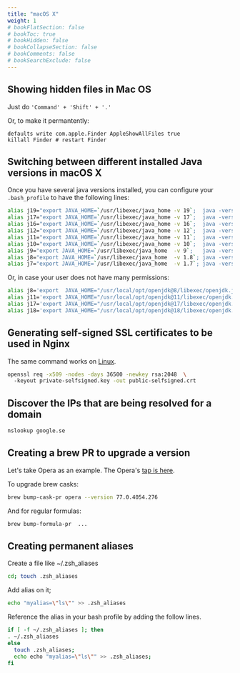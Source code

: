 ```yaml
---
title: "macOS X"
weight: 1
# bookFlatSection: false
# bookToc: true
# bookHidden: false
# bookCollapseSection: false
# bookComments: false
# bookSearchExclude: false
---
```


## Showing hidden files in Mac OS

Just do  `'Command' + 'Shift' + '.'` 

Or, to make it permantently:

```
defaults write com.apple.Finder AppleShowAllFiles true
killall Finder # restart Finder
```

## Switching between different installed Java versions in macOS X
Once you have several java versions installed, you can configure your `.bash_profile` to have the following lines:

``` bash
alias j19="export JAVA_HOME=`/usr/libexec/java_home -v 19`;  java -version"
alias j17="export JAVA_HOME=`/usr/libexec/java_home -v 17`;  java -version"
alias j16="export JAVA_HOME=`/usr/libexec/java_home -v 16`;  java -version"
alias j12="export JAVA_HOME=`/usr/libexec/java_home -v 12`;  java -version"
alias j11="export JAVA_HOME=`/usr/libexec/java_home -v 11`;  java -version"
alias j10="export JAVA_HOME=`/usr/libexec/java_home -v 10`;  java -version"
alias j9="export JAVA_HOME=`/usr/libexec/java_home  -v 9`;   java -version"
alias j8="export JAVA_HOME=`/usr/libexec/java_home  -v 1.8`; java -version"
alias j7="export JAVA_HOME=`/usr/libexec/java_home  -v 1.7`; java -version"
```

Or, in case your user does not have many permissions:

``` bash
alias j8='export  JAVA_HOME="/usr/local/opt/openjdk@8/libexec/openjdk.jdk/Contents/Home"; java -version'
alias j11='export JAVA_HOME="/usr/local/opt/openjdk@11/libexec/openjdk.jdk/Contents/Home"; java --version'
alias j17='export JAVA_HOME="/usr/local/opt/openjdk@17/libexec/openjdk.jdk/Contents/Home"; java --version'
alias j18='export JAVA_HOME="/usr/local/opt/openjdk@18/libexec/openjdk.jdk/Contents/Home"; java --version'

```

## Generating self-signed SSL certificates to be used in Nginx
The same command works on [Linux](../linux/).

``` bash
openssl req -x509 -nodes -days 36500 -newkey rsa:2048  \ 
  -keyout private-selfsigned.key -out public-selfsigned.crt
```

## Discover the IPs that are being resolved for a domain
``` bash
nslookup google.se
```

## Creating a brew PR to upgrade a version
Let's take Opera as an example. The Opera's [tap is here](https://github.com/Homebrew/homebrew-cask/blob/HEAD/Casks/opera.rb).

To upgrade brew casks:
``` bash
brew bump-cask-pr opera --version 77.0.4054.276
```

And for regular formulas:
``` bash
brew bump-formula-pr  ...
```

## Creating permanent aliases
Create a file like ~/.zsh_aliases
``` bash
cd; touch .zsh_aliases
```
Add alias on it;
``` bash
echo "myalias=\"ls\"" >> .zsh_aliases
```

Reference the alias in your bash profile by adding the follow lines.
``` bash
if [ -f ~/.zsh_aliases ]; then
. ~/.zsh_aliases
else 
  touch .zsh_aliases;
  echo echo "myalias=\"ls\"" >> .zsh_aliases;
fi
```